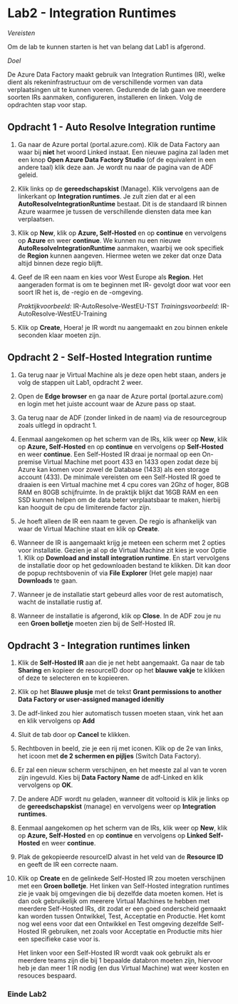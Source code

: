 # Lab2 - Integration Runtimes

*Vereisten*

Om de lab te kunnen starten is het van belang dat Lab1 is afgerond.

*Doel*

De Azure Data Factory maakt gebruik van Integration Runtimes (IR), welke dient als rekeninfrastructuur om de verschillende vormen van data verplaatsingen uit te kunnen voeren. 
Gedurende de lab gaan we meerdere soorten IRs aanmaken, configureren, installeren en linken. Volg de opdrachten stap voor stap.

## Opdracht 1 - Auto Resolve Integration runtime

1. Ga naar de Azure portal (portal.azure.com). Klik de Data Factory aan waar bij **niet** het woord Linked instaat. Een nieuwe pagina zal laden met een knop **Open Azure Data Factory Studio** (of de equivalent in een andere taal) klik deze aan. Je wordt nu naar de pagina van de ADF geleid.

2. Klik links op de **gereedschapskist** (Manage). Klik vervolgens aan de linkerkant op **Integration runtimes**. Je zult zien dat er al een **AutoResolveIntegrationRuntime** bestaat. Dit is de standaard IR binnen Azure waarmee je tussen de verschillende diensten data mee kan verplaatsen.

3. Klik op **New**, klik op **Azure, Self-Hosted** en op **continue** en vervolgens op **Azure** en weer **continue**. We kunnen nu een nieuwe **AutoResolveIntegrationRuntime** aanmaken, waarbij we ook specifiek de **Region** kunnen aangeven. Hiermee weten we zeker dat onze Data altijd binnen deze regio blijft. 

4. Geef de IR een naam en kies voor West Europe als **Region**. Het aangeraden format is om te beginnen met IR- gevolgt door wat voor een soort IR het is, de -regio en de -omgeving.
    
    *Praktijkvoorbeeld:* IR-AutoResolve-WestEU-TST
    *Trainingsvoorbeeld:* IR-AutoResolve-WestEU-Training

5. Klik op **Create**, Hoera! je IR wordt nu aangemaakt en zou binnen enkele seconden klaar moeten zijn. 


## Opdracht 2 - Self-Hosted Integration runtime

1. Ga terug naar je Virtual Machine als je deze open hebt staan, anders je volg de stappen uit Lab1, opdracht 2 weer.

2. Open de **Edge browser** en ga naar de Azure portal (portal.azure.com) en login met het juiste account waar de Azure pass op staat.

3. Ga terug naar de ADF (zonder linked in de naam) via de resourcegroup zoals uitlegd in opdracht 1.

4. Eenmaal aangekomen op het scherm van de IRs, klik weer op **New**, klik op **Azure, Self-Hosted** en op **continue** en vervolgens op **Self-Hosted** en weer **continue**.
Een Self-Hosted IR draai je normaal op een On-premise Virtual Machine met poort 433 en 1433 open zodat deze bij Azure kan komen voor zowel de Database (1433) als een storage account (433). De minimale vereisten om een Self-Hosted IR goed te draaien is een Virtual machine met 4 cpu cores van 2Ghz of hoger, 8GB RAM en 80GB schijfruimte. In de praktijk blijkt dat 16GB RAM en een SSD kunnen helpen om de data beter verplaatsbaar te maken, hierbij kan hooguit de cpu de limiterende factor zijn.

5.  Je hoeft alleen de IR een naam te geven. De regio is afhankelijk van waar de Virtual Machine staat en klik op **Create**.

6. Wanneer de IR is aangemaakt krijg je meteen een scherm met 2 opties voor installatie. Gezien je al op de Virtual Machine zit kies je voor Optie 1. Klik op **Download and install integration runtime**. En start vervolgens de installatie door op het gedownloaden bestand te klikken. Dit kan door de popup rechtsbovenin of via **File Explorer** (Het gele mapje) naar **Downloads** te gaan.

7. Wanneer je de installatie start gebeurd alles voor de rest automatisch, wacht de installatie rustig af.

8. Wanneer de installatie is afgerond, klik op **Close**. In de ADF zou je nu een **Groen bolletje** moeten zien bij de Self-Hosted IR.


## Opdracht 3 - Integration runtimes linken

1. Klik de **Self-Hosted IR** aan die je net hebt aangemaakt. Ga naar de tab **Sharing** en kopieer de resourceID door op het **blauwe vakje** te klikken of deze te selecteren en te kopieeren. 

2. Klik op het **Blauwe plusje** met de tekst **Grant permissions to another Data Factory or user-assigned managed idenitiy**

3. De adf-linked zou hier automatisch tussen moeten staan, vink het aan en klik vervolgens op **Add**

4. Sluit de tab door op **Cancel** te klikken. 

5. Rechtboven in beeld, zie je een rij met iconen. Klik op de 2e van links, het icoon met **de 2 schermen en pijljes** (Switch Data Factory).

6. Er zal een nieuw scherm verschijnen, en het meeste zal al van te voren zijn ingevuld. Kies bij **Data Factory Name** de adf-Linked en klik vervolgens op **OK**.

7. De andere ADF wordt nu geladen, wanneer dit voltooid is klik je links op de **gereedschapskist** (manage) en vervolgens weer op **Integration runtimes**.

8. Eenmaal aangekomen op het scherm van de IRs, klik weer op **New**, klik op **Azure, Self-Hosted** en op **continue** en vervolgens op **Linked Self-Hosted** en weer **continue**.

9. Plak de gekopieerde resourceID alvast in het veld van de **Resource ID** en geeft de IR een correcte naam.

10. Klik op **Create** en de gelinkede Self-Hosted IR zou moeten verschijnen met een **Groen bolletje**.
    Het linken van Self-Hosted integration runtimes zie je vaak bij omgevingen die bij dezelfde data moeten komen. Het is dan ook gebruikelijk om meerere Virtual Machines te hebben met meerdere Self-Hosted IRs, dit zodat er een goed onderscheid gemaakt kan worden tussen Ontwikkel, Test, Acceptatie en Productie. Het komt nog wel eens voor dat een Ontwikkel en Test omgeving dezelfde Self-Hosted IR gebruiken, net zoals voor Acceptatie en Productie mits hier een specifieke case voor is.

    Het linken voor een Self-Hosted IR wordt vaak ook gebruikt als er meerdere teams zijn die bij 1 bepaalde databron moeten zijn, hiervoor heb je dan meer 1 IR nodig (en dus Virtual Machine) wat weer kosten en resouces bespaard.

### Einde Lab2
